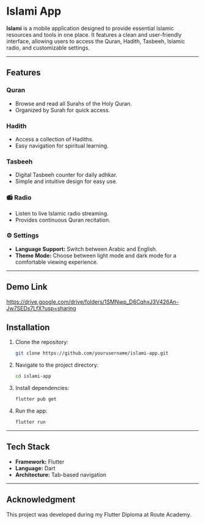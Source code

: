 # Islami App

**Islami** is a mobile application designed to provide essential Islamic resources and tools in one place. It features a clean and user-friendly interface, allowing users to access the Quran, Hadith, Tasbeeh, Islamic radio, and customizable settings.

---

## Features

### Quran

* Browse and read all Surahs of the Holy Quran.
* Organized by Surah for quick access.

### Hadith

* Access a collection of Hadiths.
* Easy navigation for spiritual learning.

### Tasbeeh

* Digital Tasbeeh counter for daily adhkar.
* Simple and intuitive design for easy use.

### 📻 Radio

* Listen to live Islamic radio streaming.
* Provides continuous Quran recitation.

### ⚙️ Settings

* **Language Support:** Switch between Arabic and English.
* **Theme Mode:** Choose between light mode and dark mode for a comfortable viewing experience.

---

## Demo Link

https://drive.google.com/drive/folders/1SMNwp_D6CqhxJ3V426An-Jw7SEDs7LfX?usp=sharing

## Installation

1. Clone the repository:

   ```bash
   git clone https://github.com/yourusername/islami-app.git
   ```
2. Navigate to the project directory:

   ```bash
   cd islami-app
   ```
3. Install dependencies:

   ```bash
   flutter pub get
   ```
4. Run the app:

   ```bash
   flutter run
   ```

---

## Tech Stack

* **Framework:** Flutter
* **Language:** Dart
* **Architecture:** Tab-based navigation

---

## Acknowledgment

This project was developed during my Flutter Diploma at Route Academy.

